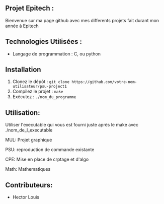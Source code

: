 ## Projet Epitech :

Bienvenue sur ma page github avec mes differents projets fait durant mon année à Epitech

## Technologies Utilisées :
- Langage de programmation : C, ou python

## Installation
1. Clonez le dépôt : `git clone https://github.com/votre-nom-utilisateur/psu-project1`
2. Compilez le projet : `make`
3. Exécutez : `./nom_du_programme`

## Utilisation:
Utiliser l'executable qui vous est fourni juste après le make avec ./nom_de_l_executable

MUL: Projet graphique

PSU: reproduction de commande existante

CPE: Mise en place de crptage et d'algo

Math: Mathematiques


## Contributeurs:
- Hector Louis
